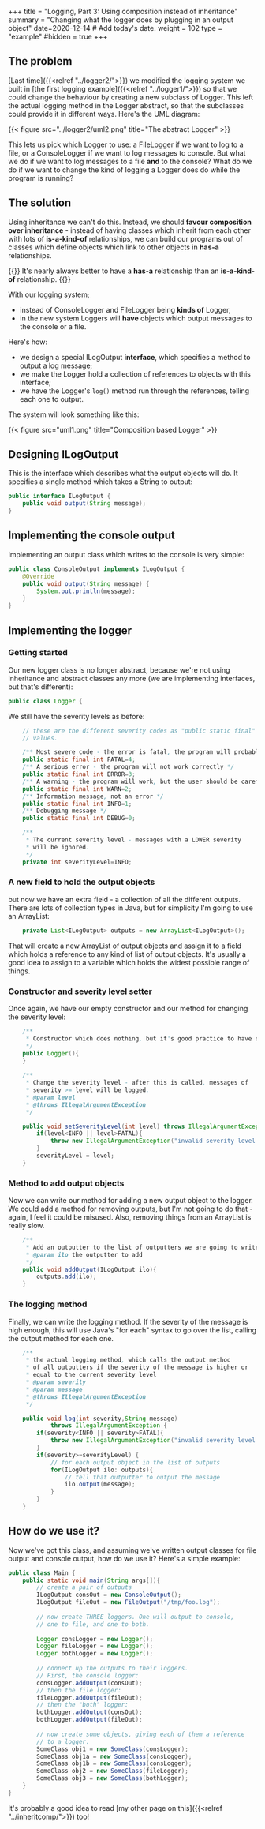 +++
title = "Logging, Part 3: Using composition instead of inheritance"
summary = "Changing what the logger does by plugging in an output object"
date=2020-12-14  # Add today's date.
weight = 102
type = "example"
#hidden = true
+++

## The problem

[Last time]({{<relref "../logger2/">}}) we modified the logging system we built in
[the first logging example]({{<relref "../logger1/">}}) so that we could change the
behaviour by creating a new subclass of Logger. This left the actual logging method
in the Logger abstract, so that the subclasses could provide it in different ways.
Here's the UML diagram:

{{< figure src="../logger2/uml2.png" title="The abstract Logger" >}}

This lets us pick which Logger to use: a FileLogger if we want to log to a file, or
a ConsoleLogger if we want to log messages to console.
But what we do if we want to log messages to a file **and** to the console?
What do we do if we want to change the kind of logging a Logger does do while
the program is running?

## The solution

Using inheritance we can't do this. Instead, we should
**favour composition over inheritance** - instead of having classes which
inherit from each other with lots of **is-a-kind-of** relationships, we
can build our programs out of classes which define objects which link to
other objects in **has-a** relationships.

{{<important>}}
It's nearly always better to have a **has-a** relationship than
an **is-a-kind-of** relationship.
{{</important>}}

With our logging system;
* instead of ConsoleLogger and FileLogger being **kinds of** Logger,
* in the new system Loggers will **have** objects which output messages to the console or a file.

Here's how:
* we design a special ILogOutput **interface**, which specifies a method to output a log message;
* we make the Logger hold a collection of references to objects with this interface;
* we have the Logger's ```log()``` method run through the references, telling each one to output.

The system will look something like this:

{{< figure src="uml1.png" title="Composition based Logger" >}}


## Designing ILogOutput

This is the interface which describes what the output objects will do. It
specifies a single method which takes a String to output:

```java
public interface ILogOutput {
    public void output(String message);
}
```

## Implementing the console output

Implementing an output class which writes to the console is very simple:

```java
public class ConsoleOutput implements ILogOutput {
    @Override
    public void output(String message) {
        System.out.println(message);
    }
}
```

## Implementing the logger

### Getting started
Our new logger class is no longer abstract, because we're not using inheritance and abstract classes any more
(we are implementing interfaces, but that's different):

```java
public class Logger {
```

We still have the severity levels as before:
```java
    // these are the different severity codes as "public static final"
    // values.

    /** Most severe code - the error is fatal, the program will probably exit */
    public static final int FATAL=4;
    /** A serious error - the program will not work correctly */
    public static final int ERROR=3;
    /** A warning - the program will work, but the user should be careful */
    public static final int WARN=2;
    /** Information message, not an error */
    public static final int INFO=1;
    /** Debugging message */
    public static final int DEBUG=0;

    /**
     * The current severity level - messages with a LOWER severity
     * will be ignored.
     */
    private int severityLevel=INFO;
```

### A new field to hold the output objects
but now we have an extra field - a collection of all the different outputs. There are lots of collection
types in Java, but for simplicity I'm going to use an ArrayList:

```java
    private List<ILogOutput> outputs = new ArrayList<ILogOutput>();
```
That will create a new ArrayList of output objects and assign it to a field which holds a reference to any kind of list
of output objects. It's usually a good idea to assign to a variable which holds the widest possible range of things. 

### Constructor and severity level setter
Once again, we have our empty constructor and our method for changing the severity level:
```java
    /**
     * Constructor which does nothing, but it's good practice to have one.
     */
    public Logger(){
    }
    
    /**
     * Change the severity level - after this is called, messages of
     * severity >= level will be logged.
     * @param level
     * @throws IllegalArgumentException
     */

    public void setSeverityLevel(int level) throws IllegalArgumentException {
        if(level<INFO || level>FATAL){
            throw new IllegalArgumentException("invalid severity level!");
        }
        severityLevel = level;
    }
```

### Method to add output objects
Now we can write our method for adding a new output object to the logger. We could add a method for removing
outputs, but I'm not going to do that - again, I feel it could be misused. Also, removing things from
an ArrayList is really slow.

```java
    /**
     * Add an outputter to the list of outputters we are going to write to
     * @param ilo the outputter to add
     */
    public void addOutput(ILogOutput ilo){
        outputs.add(ilo);
    }
```

### The logging method
Finally, we can write the logging method. If the severity of the message is high enough,
this will use Java's "for each" syntax to go over the list,
calling the output method for each one.


```java
    /**
     * the actual logging method, which calls the output method
     * of all outputters if the severity of the message is higher or
     * equal to the current severity level
     * @param severity
     * @param message
     * @throws IllegalArgumentException
     */

    public void log(int severity,String message)
            throws IllegalArgumentException {
        if(severity<INFO || severity>FATAL){
            throw new IllegalArgumentException("invalid severity level!");
        }
        if(severity>=severityLevel) {
            // for each output object in the list of outputs
            for(ILogOutput ilo: outputs){
                // tell that outputter to output the message
                ilo.output(message);
            }
        }
    }
```

## How do we use it?

Now we've got this class, and assuming we've written output classes for file output and console output, how do we use it?
Here's a simple example:

```java
public class Main {
    public static void main(String args[]){
        // create a pair of outputs
        ILogOutput consOut = new ConsoleOutput();
        ILogOutput fileOut = new FileOutput("/tmp/foo.log");
        
        // now create THREE loggers. One will output to console,
        // one to file, and one to both.
        
        Logger consLogger = new Logger();
        Logger fileLogger = new Logger();
        Logger bothLogger = new Logger();
        
        // connect up the outputs to their loggers.
        // First, the console logger:
        consLogger.addOutput(consOut);
        // then the file logger:
        fileLogger.addOutput(fileOut);
        // then the "both" logger:
        bothLogger.addOutput(consOut);
        bothLogger.addOutput(fileOut);
        
        // now create some objects, giving each of them a reference
        // to a logger.
        SomeClass obj1 = new SomeClass(consLogger);
        SomeClass obj1a = new SomeClass(consLogger);
        SomeClass obj1b = new SomeClass(consLogger);
        SomeClass obj2 = new SomeClass(fileLogger);
        SomeClass obj3 = new SomeClass(bothLogger);
    }
}
```

It's probably a good idea to read 
[my other page on this]({{<relref "../inheritcomp/">}}) too!
